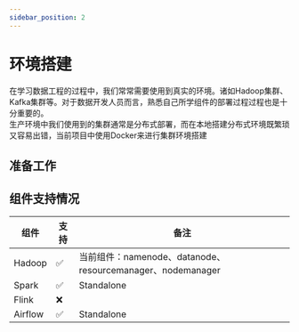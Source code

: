 ```yaml
---
sidebar_position: 2
---
```


# 环境搭建

在学习数据工程的过程中，我们常常需要使用到真实的环境。诸如Hadoop集群、Kafka集群等。对于数据开发人员而言，熟悉自己所学组件的部署过程过程也是十分重要的。  
生产环境中我们使用到的集群通常是分布式部署，而在本地搭建分布式环境既繁琐又容易出错，当前项目中使用Docker来进行集群环境搭建

## 准备工作



## 组件支持情况

| 组件      | 支持 | 备注                                                 |
|---------|----|----------------------------------------------------|
| Hadoop  | ✅  | 当前组件：namenode、datanode、resourcemanager、nodemanager |
| Spark   | ✅  | Standalone                                         |
| Flink   | ❌  |                                                    |
| Airflow | ✅  | Standalone                                         |
